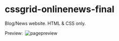 # cssgrid-onlinenews-final
 Blog/News website. HTML & CSS only.

Preview:
<img href="https://i.imgur.com/dfR8TK8.png" />
![pagepreview](https://i.imgur.com/dfR8TK8.png)

